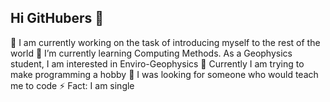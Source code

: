 ## Hi GitHubers 👋

🔭 I am currently working on the task of introducing myself to the rest of the world 🌱 I’m currently learning Computing Methods. As a Geophysics student, I am interested in Enviro-Geophysics 👯 Currently I am trying to make programming a hobby 🤔 I was looking for someone who would teach me to code ⚡ Fact: I am single

